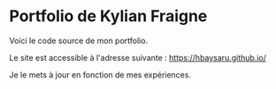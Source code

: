 # Portfolio de Kylian Fraigne

Voici le code source de mon portfolio.

Le site est accessible à l'adresse suivante : https://hbaysaru.github.io/

Je le mets à jour en fonction de mes expériences.
